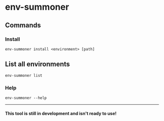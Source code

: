 # env-summoner

## Commands

### Install
`env-summoner install <environment> [path]`

## List all environments
`env-summoner list`

### Help
`env-summoner --help`

---

#### This tool is still in development and isn't ready to use!